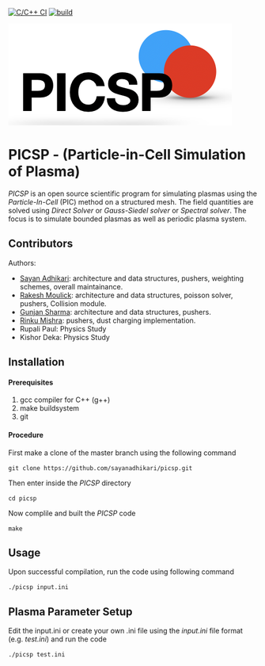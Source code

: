 [![C/C++ CI](https://github.com/sayanadhikari/picsp/actions/workflows/c-cpp.yml/badge.svg)](https://github.com/sayanadhikari/picsp/actions/workflows/c-cpp.yml)
[![build](https://github.com/sayanadhikari/picsp/actions/workflows/make.yml/badge.svg)](https://github.com/sayanadhikari/picsp/actions/workflows/make.yml)

![PICSP Logo](/images/logo.png)

PICSP - (Particle-in-Cell Simulation of Plasma)
===============================================
*PICSP* is an open source scientific program for simulating plasmas using the *Particle-In-Cell* (PIC) method on a structured mesh. The field quantities are solved using *Direct Solver* or *Gauss-Siedel solver* or *Spectral solver*. The focus is to simulate bounded plasmas as well as periodic plasma system. 


Contributors
------------

Authors:

- [Sayan Adhikari](https://github.com/sayanadhikari): architecture and data structures, pushers, weighting schemes, overall maintainance.
- [Rakesh Moulick](https://github.com/rakeshmoulick): architecture and data structures, poisson solver, pushers, Collision module.
- [Gunjan Sharma](https://github.com/gunjansharma1019): architecture and data structures, pushers.
- [Rinku Mishra](https://github.com/rinku-mishra): pushers, dust charging implementation.
- Rupali Paul: Physics Study
- Kishor Deka: Physics Study

Installation
------------
#### Prerequisites
1. gcc compiler for C++ (g++)
2. make buildsystem
3. git

#### Procedure
First make a clone of the master branch using the following command
```shell
git clone https://github.com/sayanadhikari/picsp.git
```
Then enter inside the *PICSP* directory 
```shell
cd picsp
```
Now complile and built the *PICSP* code
```shell
make
``` 
Usage
-----
Upon successful compilation, run the code using following command
```shell
./picsp input.ini
```
Plasma Parameter Setup
----------------------
Edit the input.ini or create your own .ini file using the *input.ini* file format (e.g. *test.ini*) and run the code
```shell
./picsp test.ini
```
